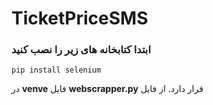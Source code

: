 # TicketPriceSMS
### ابتدا کتابخانه های زیر را نصب کنید 
```pip install selenium ```



در **venve** فایل **webscrapper.py** قرار دارد. 
از فایل 

